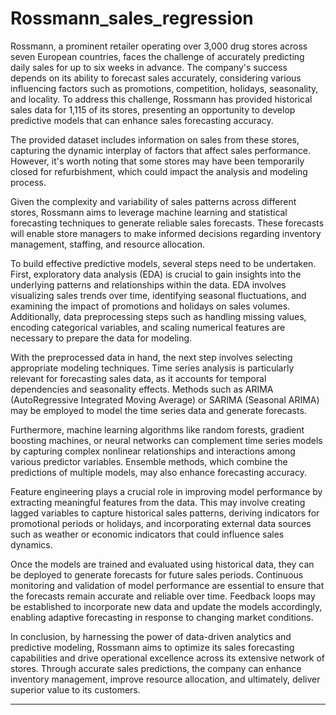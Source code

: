 # Rossmann_sales_regression
Rossmann, a prominent retailer operating over 3,000 drug stores across seven European countries, faces the challenge of accurately predicting daily sales for up to six weeks in advance. The company's success depends on its ability to forecast sales accurately, considering various influencing factors such as promotions, competition, holidays, seasonality, and locality. To address this challenge, Rossmann has provided historical sales data for 1,115 of its stores, presenting an opportunity to develop predictive models that can enhance sales forecasting accuracy.

The provided dataset includes information on sales from these stores, capturing the dynamic interplay of factors that affect sales performance. However, it's worth noting that some stores may have been temporarily closed for refurbishment, which could impact the analysis and modeling process.

Given the complexity and variability of sales patterns across different stores, Rossmann aims to leverage machine learning and statistical forecasting techniques to generate reliable sales forecasts. These forecasts will enable store managers to make informed decisions regarding inventory management, staffing, and resource allocation.

To build effective predictive models, several steps need to be undertaken. First, exploratory data analysis (EDA) is crucial to gain insights into the underlying patterns and relationships within the data. EDA involves visualizing sales trends over time, identifying seasonal fluctuations, and examining the impact of promotions and holidays on sales volumes. Additionally, data preprocessing steps such as handling missing values, encoding categorical variables, and scaling numerical features are necessary to prepare the data for modeling.

With the preprocessed data in hand, the next step involves selecting appropriate modeling techniques. Time series analysis is particularly relevant for forecasting sales data, as it accounts for temporal dependencies and seasonality effects. Methods such as ARIMA (AutoRegressive Integrated Moving Average) or SARIMA (Seasonal ARIMA) may be employed to model the time series data and generate forecasts.

Furthermore, machine learning algorithms like random forests, gradient boosting machines, or neural networks can complement time series models by capturing complex nonlinear relationships and interactions among various predictor variables. Ensemble methods, which combine the predictions of multiple models, may also enhance forecasting accuracy.

Feature engineering plays a crucial role in improving model performance by extracting meaningful features from the data. This may involve creating lagged variables to capture historical sales patterns, deriving indicators for promotional periods or holidays, and incorporating external data sources such as weather or economic indicators that could influence sales dynamics.

Once the models are trained and evaluated using historical data, they can be deployed to generate forecasts for future sales periods. Continuous monitoring and validation of model performance are essential to ensure that the forecasts remain accurate and reliable over time. Feedback loops may be established to incorporate new data and update the models accordingly, enabling adaptive forecasting in response to changing market conditions.

In conclusion, by harnessing the power of data-driven analytics and predictive modeling, Rossmann aims to optimize its sales forecasting capabilities and drive operational excellence across its extensive network of stores. Through accurate sales predictions, the company can enhance inventory management, improve resource allocation, and ultimately, deliver superior value to its customers.

---

